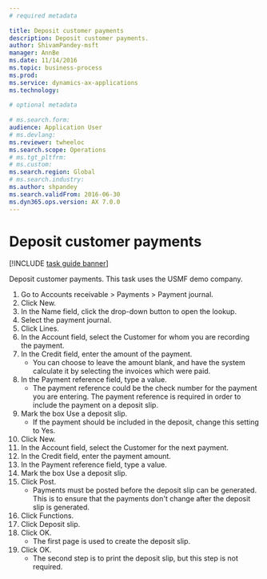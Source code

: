 ```yaml
--- 
# required metadata 
 
title: Deposit customer payments
description: Deposit customer payments. 
author: ShivamPandey-msft
manager: AnnBe 
ms.date: 11/14/2016
ms.topic: business-process 
ms.prod:  
ms.service: dynamics-ax-applications 
ms.technology:  
 
# optional metadata 
 
# ms.search.form:   
audience: Application User 
# ms.devlang:  
ms.reviewer: twheeloc
ms.search.scope: Operations 
# ms.tgt_pltfrm:  
# ms.custom:  
ms.search.region: Global
# ms.search.industry: 
ms.author: shpandey
ms.search.validFrom: 2016-06-30 
ms.dyn365.ops.version: AX 7.0.0 
---
```

# Deposit customer payments

[!INCLUDE [task guide banner](../../includes/task-guide-banner.md)]

Deposit customer payments. This task uses the USMF demo company.

1. Go to Accounts receivable > Payments > Payment journal.
2. Click New.
3. In the Name field, click the drop-down button to open the lookup.
4. Select the payment journal. 
5. Click Lines.
6. In the Account field, select the Customer for whom you are recording the payment.
7. In the Credit field, enter the amount of the payment.
    * You can choose to leave the amount blank, and have the system calculate it by selecting the invoices which were paid.  
8. In the Payment reference field, type a value.
    * The payment reference could be the check number for the payment you are entering. The payment reference is required in order to include the payment on a deposit slip.  
9. Mark the box Use a deposit slip.
    * If the payment should be included in the deposit, change this setting to Yes.  
10. Click New.
11. In the Account field, select the Customer for the next payment.
12. In the Credit field, enter the payment amount.
13. In the Payment reference field, type a value.
14. Mark the box Use a deposit slip.
15. Click Post.
    * Payments must be posted before the deposit slip can be generated. This is to ensure that the payments don't change after the deposit slip is generated.  
16. Click Functions.
17. Click Deposit slip.
18. Click OK.
    * The first page is used to create the deposit slip.  
19. Click OK.
    * The second step is to print the deposit slip, but this step is not required.  

